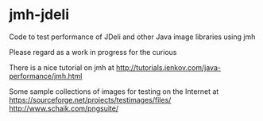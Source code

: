 # jmh-jdeli
Code to test performance of JDeli and other Java image libraries using jmh

Please regard as a work in progress for the curious

There is a nice tutorial on jmh at http://tutorials.jenkov.com/java-performance/jmh.html

Some sample collections of images for testing on the Internet at
https://sourceforge.net/projects/testimages/files/
http://www.schaik.com/pngsuite/
